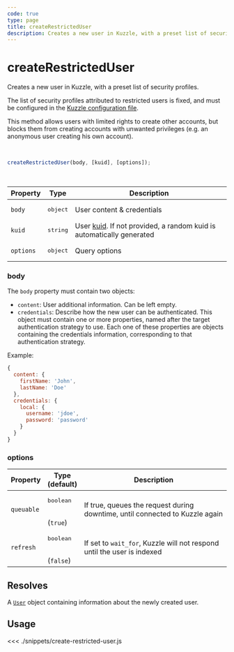 ```yaml
---
code: true
type: page
title: createRestrictedUser
description: Creates a new user in Kuzzle, with a preset list of security profiles.
---
```


# createRestrictedUser

Creates a new user in Kuzzle, with a preset list of security profiles.

The list of security profiles attributed to restricted users is fixed, and must be configured in the 
[Kuzzle configuration file](/core/2/guides/advanced/configuration).

This method allows users with limited rights to create other accounts, but blocks them from creating accounts with unwanted privileges (e.g. an anonymous user creating his own account).

<br />

```js
createRestrictedUser(body, [kuid], [options]);
```

<br />

| Property | Type | Description |
|--- |--- |--- |
| `body` | <pre>object</pre> | User content &amp; credentials |
| `kuid` | <pre>string</pre> | User [kuid](/core/2/guides/main-concepts/authentication#kuzzle-user-identifier-kuid). If not provided, a random kuid is automatically generated |
| `options` | <pre>object</pre> | Query options |


### body

The `body` property must contain two objects:
- `content`: User additional information. Can be left empty.
- `credentials`: Describe how the new user can be authenticated. This object must contain one or more 
properties, named after the target authentication strategy to use. Each one of these properties are objects
containing the credentials information, corresponding to that authentication strategy.

Example: 

```js
{
  content: {
    firstName: 'John',
    lastName: 'Doe'
  },
  credentials: {
    local: {
      username: 'jdoe',
      password: 'password'
    }
  }
}
```

### options

| Property | Type<br />(default) | Description |
| --- | --- | --- |
| `queuable` | <pre>boolean</pre><br />(`true`) | If true, queues the request during downtime, until connected to Kuzzle again |
| `refresh` | <pre>boolean</pre><br />(`false`) | If set to `wait_for`, Kuzzle will not respond until the user is indexed |


## Resolves

A [`User`](sdk/js/7/core-classes/user/introduction) object containing information about the newly created user.

## Usage

<<< ./snippets/create-restricted-user.js
